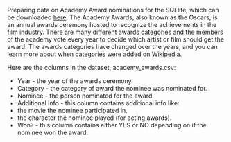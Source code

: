 Preparing data on Academy Award nominations for the SQLlite, which can be downloaded [here](https://en.wikipedia.org/wiki/Academy_Awards#Awards_of_Merit_categories). The Academy Awards, also known as the Oscars, is an annual awards ceremony hosted to recognize the achievements in the film industry. There are many different awards categories and the members of the academy vote every year to decide which artist or film should get the award. The awards categories have changed over the years, and you can learn more about when categories were added on [Wikipedia](https://en.wikipedia.org/wiki/Academy_Awards#Awards_of_Merit_categories).

Here are the columns in the dataset, academy_awards.csv:

* Year - the year of the awards ceremony.
* Category - the category of award the nominee was nominated for.
* Nominee - the person nominated for the award.
* Additional Info - this column contains additional info like:
* the movie the nominee participated in.
* the character the nominee played (for acting awards).
* Won? - this column contains either YES or NO depending on if the nominee won the award.

